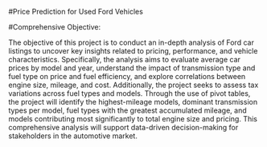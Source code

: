 #Price Prediction for Used Ford Vehicles

#Comprehensive Objective:

The objective of this project is to conduct an in-depth analysis of Ford car listings to uncover key insights related to pricing, performance, and vehicle characteristics. Specifically, the analysis aims to evaluate average car prices by model and year, understand the impact of transmission type and fuel type on price and fuel efficiency, and explore correlations between engine size, mileage, and cost. Additionally, the project seeks to assess tax variations across fuel types and models. Through the use of pivot tables, the project will identify the highest-mileage models, dominant transmission types per model, fuel types with the greatest accumulated mileage, and models contributing most significantly to total engine size and pricing. This comprehensive analysis will support data-driven decision-making for stakeholders in the automotive market.
